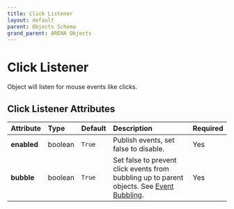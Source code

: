 ```yaml
---
title: Click Listener
layout: default
parent: Objects Schema
grand_parent: ARENA Objects
---
```


<!--CAUTION: This file is autogenerated from https://github.com/arenaxr/arena-schemas. Changes made here may be overwritten.-->


Click Listener
==============


Object will listen for mouse events like clicks.

Click Listener Attributes
--------------------------

|Attribute|Type|Default|Description|Required|
| :--- | :--- | :--- | :--- | :--- |
|**enabled**|boolean|```True```|Publish events, set false to disable.|Yes|
|**bubble**|boolean|```True```|Set false to prevent click events from bubbling up to parent objects. See <a href='https://developer.mozilla.org/en-US/docs/Learn/JavaScript/Building_blocks/Events#event_bubbling'>Event Bubbling</a>.|Yes|
